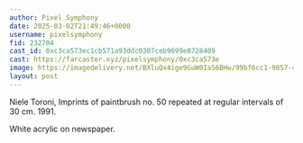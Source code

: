 ```yaml
---
author: Pixel Symphony
date: 2025-03-02T21:49:46+0000
username: pixelsymphony
fid: 232704
cast_id: 0xc3ca573ec1cb571a93ddc0307ceb9699e0728409
cast: https://farcaster.xyz/pixelsymphony/0xc3ca573e
image: https://imagedelivery.net/BXluQx4ige9GuW0Ia56BHw/99bf6cc1-9857-4edc-c5ad-8830a18f6500/original
layout: post
---
```


Niele Toroni, Imprints of paintbrush no. 50 repeated at regular intervals of 30 cm. 1991.

White acrylic on newspaper.

<img src='https://imagedelivery.net/BXluQx4ige9GuW0Ia56BHw/99bf6cc1-9857-4edc-c5ad-8830a18f6500/original' alt='' referrerpolicy='no-referrer'/>
